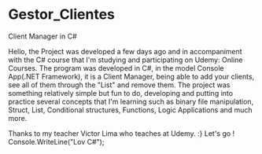 # Gestor_Clientes
Client Manager in C#

Hello, the Project was developed a few days ago and in accompaniment with the C# course that I'm studying and participating on Udemy: Online Courses. 
The program was developed in C#, in the model Console App(.NET Framework), it is a Client Manager, being able to add your clients, see all of them through the "List" and remove them.
The project was something relatively simple but fun to do, developing and putting into practice several concepts that I'm learning such as binary file manipulation, Struct, List, Conditional structures, Functions, Logic Applications and much more.

Thanks to my teacher Victor Lima who teaches at Udemy. :}
Let's go !
Console.WriteLine("Lov C#");
